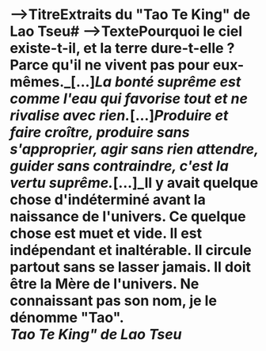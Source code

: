 # -->TitreExtraits du "Tao Te King" de Lao Tseu# -->TextePourquoi le ciel existe-t-il, et la terre dure-t-elle ? Parce qu'il ne vivent pas pour eux-mêmes._[...]_La bonté suprême est comme l'eau qui favorise tout et ne rivalise avec rien._[...]_Produire et faire croître, produire sans s'approprier, agir sans rien attendre, guider sans contraindre, c'est la vertu suprême._[...]_Il y avait quelque chose d'indéterminé avant la naissance de l'univers. Ce quelque chose est muet et vide. Il est indépendant et inaltérable. Il circule partout sans se lasser jamais. Il doit être la Mère de l'univers. Ne connaissant pas son nom, je le dénomme "Tao".<br>*Tao Te King" de Lao Tseu*





